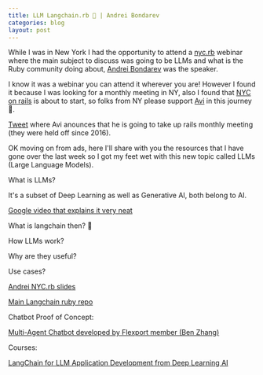 ```yaml
---
title: LLM Langchain.rb 🦜 | Andrei Bondarev
categories: blog
layout: post
---
```


While I was in New York I had the opportunity to attend a [nyc.rb](https://www.meetup.com/es-ES/nyc-rb/) webinar where the main subject to discuss was going to be LLMs and what is the Ruby community doing about, [Andrei Bondarev](https://twitter.com/rushing_andrei) was the speaker.

I know it was a webinar you can attend it wherever you are! However I found it because I was looking for a monthly meeting in NY, also I found that [NYC on rails](https://www.meetup.com/es-ES/nyc-on-rails/) is about to start, so folks from NY please support [Avi](https://twitter.com/aviflombaum) in this journey 🙏.

[Tweet](https://twitter.com/aviflombaum/status/1686015466290991107) where Avi anounces that he is going to take up rails monthly meeting (they were held off since 2016).

OK moving on from ads, here I'll share with you the resources that I have gone over the last week so I got my feet wet with this new topic called LLMs (Large Language Models).

What is LLMs? 

It's a subset of Deep Learning as well as Generative AI, both belong to AI.

[Google video that explains it very neat](https://www.youtube.com/watch?v=G2fqAlgmoPo)

What is langchain then? 🦜

How LLMs work?

Why are they useful?

Use cases?


[Andrei NYC.rb slides](https://docs.google.com/presentation/d/18IkiST1goY2nXA61albDx1WUHCdf9tkaPMYthxLiONQ/edit#slide=id.p)

[Main Langchain ruby repo](https://github.com/andreibondarev/langchainrb)

Chatbot Proof of Concept:

[Multi-Agent Chatbot developed by Flexport member (Ben Zhang)](https://github.com/zben/superchat)


Courses:

[LangChain for LLM Application Development from Deep Learning AI](https://learn.deeplearning.ai/langchain/lesson/1/introduction)